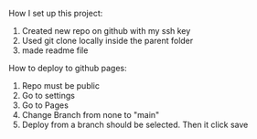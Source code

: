 How I set up this project:

1. Created new repo on github with my ssh key
2. Used git clone locally inside the parent folder
3. made readme file

How to deploy to github pages:
1. Repo must be public
2. Go to settings
3. Go to Pages
4. Change Branch from none to "main"
5. Deploy from a branch should be selected. Then it click save

